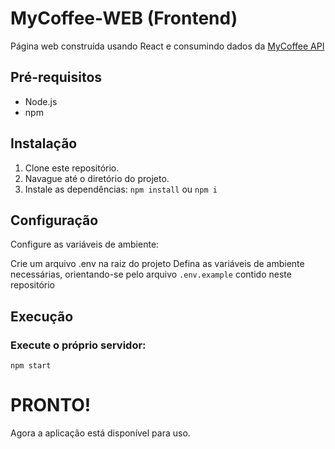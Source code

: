 # MyCoffee-WEB (Frontend)

Página web construída usando React e consumindo dados da [MyCoffee API](https://github.com/MyCoffee-Software/MyCoffee-API)

## Pré-requisitos

- Node.js
- npm

## Instalação

1. Clone este repositório.
2. Navague até o diretório do projeto.
3. Instale as dependências:
```npm install``` ou ```npm i```

## Configuração

Configure as variáveis de ambiente:

Crie um arquivo .env na raiz do projeto
Defina as variáveis de ambiente necessárias, orientando-se pelo arquivo ```.env.example``` contido neste repositório

## Execução
### Execute o próprio servidor:
```npm start```

# PRONTO!
Agora a aplicação está disponível para uso.